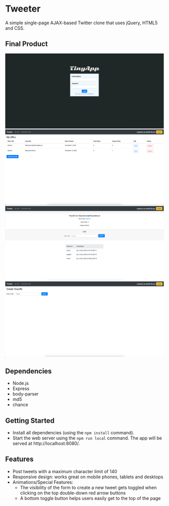 # Tweeter

A simple single-page AJAX-based Twitter clone that uses jQuery, HTML5 and CSS.

## Final Product

!["Homepage"](https://github.com/raficelkouche/tinyapp/blob/master/docs/home.png)
!["Display all the shortened URLs for a user"](https://github.com/raficelkouche/tinyapp/blob/master/docs/urls.png)
!["Display a single URL"](https://github.com/raficelkouche/tinyapp/blob/master/docs/specific_url.png)
!["Create a new shortened URL"](https://github.com/raficelkouche/tinyapp/blob/master/docs/create%20URL.png)


## Dependencies

- Node.js
- Express
- body-parser
- md5
- chance


## Getting Started

- Install all dependencies (using the `npm install` command).
- Start the web server using the `npm run local` command. The app will be served at http://localhost:8080/.


## Features

- Post tweets with a maximum character limit of 140
- Responsive design: works great on mobile phones, tablets and desktops
- Animations/Special Features:
  - The visibility of the form to create a new tweet gets toggled when clicking on the top double-down red arrow buttons
  - A bottom toggle button helps users easily get to the top of the page

